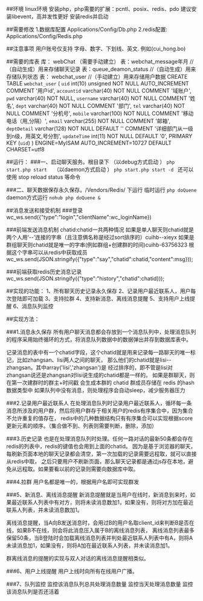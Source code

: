 ##环境
linux环境
安装php，php需要的扩展：pcntl、posix、redis、pdo
建议安装libevent，高并发性更好
安装redis并启动

##需要修改
1.数据库配置 Applications/Config/Db.php
2.redis配置: Applications/Config/Redis.php

##注意事项
用户账号仅支持 字母、数字、下划线、英文.  例如(cui_hong.bo)

##需要的库表 
  库： webChat （需要手动建立）
  表：webchat_message年月       //（自动生成）用来存储聊天记录
  表：queue_deamon_status  //（自动生成）用来存储队列状态
  表： webchat_user		 //（手动建立）用来存储用户数据
  		CREATE TABLE `webchat_user` (
		  `uid` int(10) unsigned NOT NULL AUTO_INCREMENT COMMENT '用户id',
		  `accountid` varchar(40) NOT NULL COMMENT '域账户',
		  `pwd` varchar(40) NOT NULL,
		  `username` varchar(40) NOT NULL COMMENT '姓名',
		  `dept` varchar(40) NOT NULL COMMENT '部门',
		  `tel` varchar(40) NOT NULL COMMENT '分机号',
		  `mobile` varchar(100) NOT NULL COMMENT '移动电话（用,分隔）',
		  `email` varchar(255) NOT NULL COMMENT '邮箱',
		  `deptDetail` varchar(128) NOT NULL DEFAULT '' COMMENT '详细部门从一级到n级，用英文,号分割',
		  `updateTime` int(11) NOT NULL DEFAULT '0',
		  PRIMARY KEY (`uid`)
		) ENGINE=MyISAM AUTO_INCREMENT=10727 DEFAULT CHARSET=utf8

##运行：
###一、启动聊天服务。根目录下
	（以debug方式启动 ） 
	```php start.php start  ```
	（以daemon方式启动  ）
	```php start.php start -d ```
	还可以使用 stop reload status 等命令
	
###二、聊天数据保存永久保存。/Vendors/Redis/ 下运行
           临时运行    	``` php doQuene ```
daemon方式运行	```nohub php doQuene &```


##消息发送和接受机制
###登录
wc_ws.send({"type":"login","clientName":wc_loginName})

###前端发送消息机制
chatid:chatid一共两种情况
	       如果是单人聊天则chatid就是两个人用‘--’连接的字串（且注意俩名称是经过sort排序的）cuihb--xieyx
	       如果是群组聊天则chatid就是唯一的字串(例如群组+创建群的时间)cuihb-63756323 根据这个字串可以从redis中获取成员
wc_ws.send(JSON.stringify({"type":"say","chatid":chatid,"content":msg}));

###前端获取redis历史消息记录
wc_ws.send(JSON.stringify({"type":"history","chatid":chatid}));


##实现的功能：
1、所有聊天历史记录永久保存
2、记录用户最近联系人，用户每次登陆即可加载
3、支持拉群
4、支持新消息、离线消息提醒
5、支持用户上线提醒
6、消息队列监控

##实现方法：

###1.消息永久保存
 所有用户聊天消息都会存放到一个消息队列中，处理消息队列的程序采用始终循环的方式，将消息队列数据中的数据弹出并存到数据库表中。
 
 记录消息的表中有一个chatid字段，这个chatid就是用来记录每一路聊天的唯一标记，比如zhangsan、lisi两人之间的聊天，
 那么他们的chatid就是lisi--zhangsan。其中array('lisi','zhangsan')是
 经过排序的，即不管是lisi对zhangsan说还是zhangsan对lisi说生成的chatid都是一样的。
 如果是群聊天，则在第一次建群时的群主+时间戳 会生成本群的 chatid 群成员存储在 redis 的hash数据类型中
  如果队列中没有消息，则处理程序会自动sleep，减少服务器压力
  
###2.记录用户最近联系人
 在处理消息队列时记录用户最近联系人，循环每一条消息所涉及的用户群，然后将用户群存于相关用户的redis有序集合中，因为集合不允许重复的值存在，
 redis中的几种数据结构只有有序集合可以实现根据score更新元素的顺序。（集合做不到、列表则需要判断，删除，添加）

###3.历史记录
 也是在处理消息队列时处理。任何一路对话的最新50条都会存在redis的列表中，redis的键值也会用到上面的chatid。
 因为是基于浏览器的聊天，每刷新页面本地的聊天记录都会清空，第一次加载的记录需要远程取，就可以直接从redis中取，
 之后只要用户不刷新页面，那么聊天记录都是通过js存在本地，避免从远程取。如果要看以前的记录则需要向数据库中取。
 
###4.拉群
 用户名都是唯一的，根据用户名即可实现群发
 
 ###5、新消息、离线消息提醒
 新消息提醒就是当用户在线时，新消息到来时，如果最近联系人列表中有对方，则将未读消息数加1，如果没有，则将对方加在最近联系人列表，并未读消息数加1。
 
 离线消息提醒，当A向B发送消息时，会用过B的用户名取client_id来判断B是否在线，如果B不在线，则会将此消息压入属于B的离线消息列表，
 离线消息列表最多保留50条，当B登陆时会加载离线消息列表并判处最近联系人列表中有A，则将A未读消息加1，如果没有，则将A加在最近联系人列表，并未读消息加1。
 
 群离线消息的提醒的实现与双人对话的离线消息提醒相类似。

###6、用户上线提醒
 用户上线时向所有在线用户广播。
 
###7、队列监控
 监控该消息队列总共处理消息数量
 监控当天处理消息数量
 监控该消息队列是否还活着
